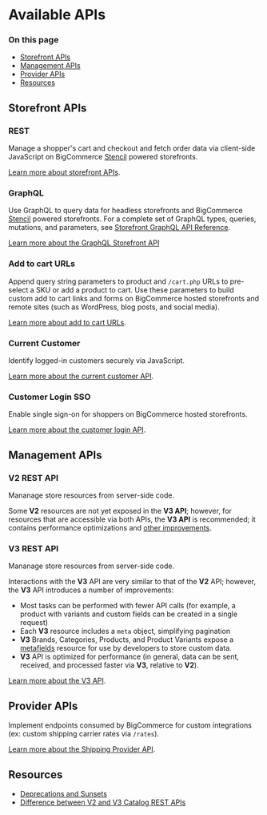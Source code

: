 # Available APIs

<div class="otp" id="no-index">

### On this page
- [Storefront APIs](#storefront-apis)
- [Management APIs](#management-apis)
- [Provider APIs](#provider-apis)
- [Resources](#resources)

</div>

## Storefront APIs

### REST

Manage a shopper's cart and checkout and fetch order data via client-side JavaScript on BigCommerce [Stencil](https://developer.bigcommerce.com/stencil-docs/getting-started/about-stencil) powered storefronts.

[Learn more about storefront APIs](https://developer.bigcommerce.com/api-docs/storefront/overview).

### GraphQL

Use GraphQL to query data for headless storefronts and BigCommerce [Stencil](https://developer.bigcommerce.com/stencil-docs/getting-started/about-stencil) powered storefronts. For a complete set of GraphQL types, queries, mutations, and parameters, see [Storefront GraphQL API Reference](https://developer.bigcommerce.com/graphql-api-reference).

[Learn more about the GraphQL Storefront API](https://developer.bigcommerce.com/api-docs/storefront/graphql/graphql-storefront-api-overview)

### Add to cart URLs

Append query string parameters to product and `/cart.php` URLs to pre-select a SKU or add a product to cart. Use these parameters to build custom add to cart links and forms on BigCommerce hosted storefronts and remote sites (such as WordPress, blog posts, and social media).

[Learn more about add to cart URLs](https://developer.bigcommerce.com/api-docs/cart-and-checkout/add-to-cart-url).

### Current Customer

Identify logged-in customers securely via JavaScript.

[Learn more about the current customer API](https://developer.bigcommerce.com/api-docs/customers/current-customer-api).

### Customer Login SSO

Enable single sign-on for shoppers on BigCommerce hosted storefronts.

[Learn more about the customer login API](https://developer.bigcommerce.com/api-docs/customers/customer-login-api).

## Management APIs

### V2 REST API

Mananage store resources from server-side code.

Some **V2** resources are not yet exposed in the **V3 API**; however, for resources that are accessible via both APIs, the **V3 API** is recommended; it contains performance optimizations and [other improvements](#v3-rest-api).

### V3 REST API

Mananage store resources from server-side code.

Interactions with the **V3** API are very similar to that of the **V2** API; however, the **V3** API introduces a number of improvements:
* Most tasks can be performed with fewer API calls (for example, a product with variants and custom fields can be created in a single request)
* Each **V3** resource includes a `meta` object, simplifying pagination
* **V3** Brands, Categories, Products, and Product Variants expose a [metafields](https://developer.bigcommerce.com/api-reference/catalog/catalog-api/product-metafields/createproductmetafield) resource for use by developers to store custom data.
* **V3** API is optimized for performance (in general, data can be sent, received, and processed faster via **V3**, relative to **V2**).

[Learn more about the V3 API](https://developer.bigcommerce.com/api-docs/getting-started/about-our-api).

## Provider APIs

Implement endpoints consumed by BigCommerce for custom integrations (ex: custom shipping carrier rates via `/rates`).

[Learn more about the Shipping Provider API](https://developer.bigcommerce.com/api-docs/store-management/shipping/shipping-provider-api).

## Resources

- [Deprecations and Sunsets](https://developer.bigcommerce.com/api-docs/getting-started/deprecations-and-sunsets)
- [Difference between V2 and V3 Catalog REST APIs](https://developer.bigcommerce.com/api-docs/store-management/catalog/v2-vs-v3)